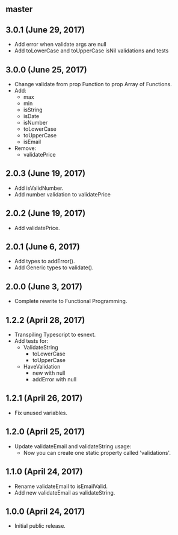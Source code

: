 ## master

## 3.0.1 (June 29, 2017) 

* Add error when validate args are null
* Add toLowerCase and toUpperCase isNil validations and tests

## 3.0.0 (June 25, 2017)

* Change validate from prop Function to prop Array of Functions.
* Add:
    - max
    - min
    - isString
    - isDate
    - isNumber
    - toLowerCase
    - toUpperCase
    - isEmail
* Remove:
    - validatePrice

## 2.0.3 (June 19, 2017)

* Add isValidNumber.
* Add number validation to validatePrice

## 2.0.2 (June 19, 2017)

* Add validatePrice.

## 2.0.1 (June 6, 2017)

* Add types to addError().
* Add Generic types to validate().

## 2.0.0 (June 3, 2017)

* Complete rewrite to Functional Programming.

## 1.2.2 (April 28, 2017)

* Transpiling Typescript to esnext.
* Add tests for:
    - ValidateString
        - toLowerCase
        - toUpperCase
    - HaveValidation
        - new with null
        - addError with null

## 1.2.1 (April 26, 2017)

* Fix unused variables.

## 1.2.0 (April 25, 2017)

* Update validateEmail and validateString usage:
    - Now you can create one static property called 'validations'.

## 1.1.0 (April 24, 2017)

* Rename validateEmail to isEmailValid.
* Add new validateEmail as validateString.

## 1.0.0 (April 24, 2017)

* Initial public release.
